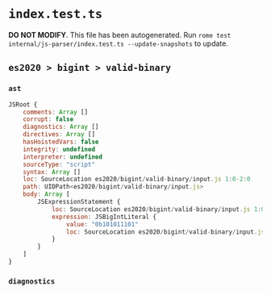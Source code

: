# `index.test.ts`

**DO NOT MODIFY**. This file has been autogenerated. Run `rome test internal/js-parser/index.test.ts --update-snapshots` to update.

## `es2020 > bigint > valid-binary`

### `ast`

```javascript
JSRoot {
	comments: Array []
	corrupt: false
	diagnostics: Array []
	directives: Array []
	hasHoistedVars: false
	integrity: undefined
	interpreter: undefined
	sourceType: "script"
	syntax: Array []
	loc: SourceLocation es2020/bigint/valid-binary/input.js 1:0-2:0
	path: UIDPath<es2020/bigint/valid-binary/input.js>
	body: Array [
		JSExpressionStatement {
			loc: SourceLocation es2020/bigint/valid-binary/input.js 1:0-1:12
			expression: JSBigIntLiteral {
				value: "0b101011101"
				loc: SourceLocation es2020/bigint/valid-binary/input.js 1:0-1:12
			}
		}
	]
}
```

### `diagnostics`

```

```
